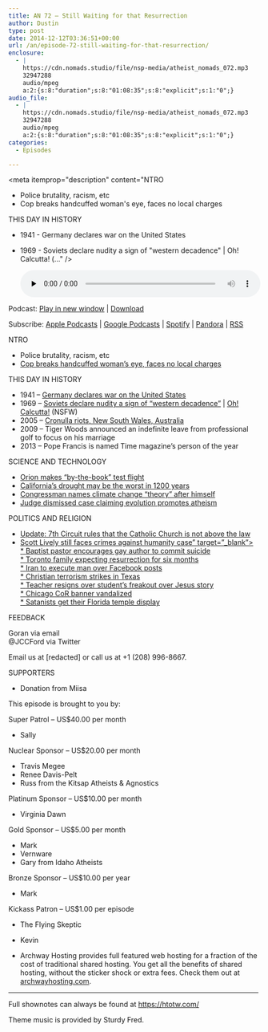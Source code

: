 ```yaml
---
title: AN 72 – Still Waiting for that Resurrection
author: Dustin
type: post
date: 2014-12-12T03:36:51+00:00
url: /an/episode-72-still-waiting-for-that-resurrection/
enclosure:
  - |
    https://cdn.nomads.studio/file/nsp-media/atheist_nomads_072.mp3
    32947288
    audio/mpeg
    a:2:{s:8:"duration";s:8:"01:08:35";s:8:"explicit";s:1:"0";}
audio_file:
  - |
    https://cdn.nomads.studio/file/nsp-media/atheist_nomads_072.mp3
    32947288
    audio/mpeg
    a:2:{s:8:"duration";s:8:"01:08:35";s:8:"explicit";s:1:"0";}
categories:
  - Episodes

---
```

<div itemscope itemtype="http://schema.org/AudioObject">
  <meta itemprop="name" content="Episode 72 &#8211; Still Waiting for that Resurrection" />
  
  <meta itemprop="uploadDate" content="2014-12-11T20:36:51-07:00" />
  
  <meta itemprop="encodingFormat" content="audio/mpeg" />
  
  <meta itemprop="duration" content="PT1H08M35S" />
  
  <meta itemprop="description" content="NTRO

* Police brutality, racism, etc
* Cop breaks handcuffed woman's eye, faces no local charges

THIS DAY IN HISTORY

* 1941 - Germany declares war on the United States
* 1969 - Soviets declare nudity a sign of &quot;western decadence&quot; | Oh! Calcutta! (..." />
  
  <meta itemprop="contentUrl" content="https://dts.podtrac.com/redirect.mp3/cdn.nomads.studio/file/nsp-media/atheist_nomads_072.mp3" />
  
  <meta itemprop="contentSize" content="31.4" />
  </p> 
  
  <div class="powerpress_player" id="powerpress_player_8327">
    <audio class="wp-audio-shortcode" id="audio-5166-71" preload="none" style="width: 100%;" controls="controls"><source type="audio/mpeg" src="https://dts.podtrac.com/redirect.mp3/cdn.nomads.studio/file/nsp-media/atheist_nomads_072.mp3?_=71" /><a href="https://dts.podtrac.com/redirect.mp3/cdn.nomads.studio/file/nsp-media/atheist_nomads_072.mp3">https://dts.podtrac.com/redirect.mp3/cdn.nomads.studio/file/nsp-media/atheist_nomads_072.mp3</a></audio>
  </div>
</div>

<p class="powerpress_links powerpress_links_mp3">
  Podcast: <a href="https://dts.podtrac.com/redirect.mp3/cdn.nomads.studio/file/nsp-media/atheist_nomads_072.mp3" class="powerpress_link_pinw" target="_blank" title="Play in new window" onclick="return powerpress_pinw('https://htotw.com/?powerpress_pinw=5166-podcast');" rel="nofollow">Play in new window</a> | <a href="https://dts.podtrac.com/redirect.mp3/cdn.nomads.studio/file/nsp-media/atheist_nomads_072.mp3" class="powerpress_link_d" title="Download" rel="nofollow" download="atheist_nomads_072.mp3">Download</a>
</p>

<p class="powerpress_links powerpress_subscribe_links">
  Subscribe: <a href="https://podcasts.apple.com/us/podcast/humanists-take-on-the-world/id530050098?mt=2&ls=1" class="powerpress_link_subscribe powerpress_link_subscribe_itunes" target="_blank" title="Subscribe on Apple Podcasts" rel="nofollow">Apple Podcasts</a> | <a href="https://www.google.com/podcasts?feed=aHR0cDovL2F0aGVpc3Rub21hZHMubGlic3luLmNvbS9yc3M%3D" class="powerpress_link_subscribe powerpress_link_subscribe_googleplay" target="_blank" title="Subscribe on Google Podcasts" rel="nofollow">Google Podcasts</a> | <a href="https://open.spotify.com/show/3LzK2xZGike6Tc1GEMtMbr?si=LieN9SNuTpq96smuaUsH8A" class="powerpress_link_subscribe powerpress_link_subscribe_spotify" target="_blank" title="Subscribe on Spotify" rel="nofollow">Spotify</a> | <a href="https://www.pandora.com/podcast/atheist-nomads/PC:10122?corr=62071012&part=ug" class="powerpress_link_subscribe powerpress_link_subscribe_pandora" target="_blank" title="Subscribe on Pandora" rel="nofollow">Pandora</a> | <a href="https://htotw.com/feed/podcast/" class="powerpress_link_subscribe powerpress_link_subscribe_rss" target="_blank" title="Subscribe via RSS" rel="nofollow">RSS</a>
</p>

NTRO

* Police brutality, racism, etc  
* <a href="http://seattletimes.com/html/localnews/2025176977_shepherdpunch1xml.html" target="_blank" rel="noopener">Cop breaks handcuffed woman&#8217;s eye, faces no local charges</a>

THIS DAY IN HISTORY

* 1941 &#8211; <a href="http://www.history.com/this-day-in-history/germany-declares-war-on-the-united-states" target="_blank" rel="noopener">Germany declares war on the United States</a>  
* 1969 &#8211; <a href="http://www.history.com/this-day-in-history/soviets-declare-nudity-a-sign-of-western-decadence" target="_blank" rel="noopener">Soviets declare nudity a sign of &#8220;western decadence&#8221;</a> | <a href="https://www.youtube.com/watch?v=p3x6ju7rWY4" target="_blank" rel="noopener">Oh! Calcutta!</a> (NSFW)  
* 2005 &#8211; <a href="http://en.wikipedia.org/wiki/2005_Cronulla_riots" target="_blank" rel="noopener">Cronulla riots, New South Wales, Australia</a>  
* 2009 &#8211; Tiger Woods announced an indefinite leave from professional golf to focus on his marriage  
* 2013 &#8211; Pope Francis is named Time magazine&#8217;s person of the year

SCIENCE AND TECHNOLOGY

* <a href="http://blogs.scientificamerican.com/observations/2014/12/05/orion-capsule-finishes-by-the-book-test-flight-in-pacific-ocean/" target="_blank" rel="noopener">Orion makes “by-the-book” test flight</a>  
* <a href="http://www.scientificamerican.com/article/california-s-drought-may-be-worst-in-a-millennium/" target="_blank" rel="noopener">California’s drought may be the worst in 1200 years</a>  
* <a href="http://www.nationaljournal.com/energy/is-this-congressman-trying-to-name-a-climate-denial-theory-after-himself-20141124" target="_blank" rel="noopener">Congressman names climate change “theory” after himself</a>  
* <a href="http://salinapost.com/2014/12/02/judge-dismisses-suit-over-kansas-science-standards/" target="_blank" rel="noopener">Judge dismissed case claiming evolution promotes atheism</a>

POLITICS AND RELIGION

* <a href="http://www.patheos.com/blogs/wwjtd/2014/12/7th-circuit-rules-that-fort-wayne-south-bend-diocese-isnt-immune-from-lawsuits-because-theyre-religious/" target="_blank" rel="noopener">Update: 7th Circuit rules that the Catholic Church is not above the law</a>  
* <a href="http://www.masslive.com/news/index.ssf/2014/12/scott_lively.html" target="_blank" rel="noopener">Scott Lively still faces crimes against humanity case&#8221; target=&#8221;_blank&#8221;><br /> * </a><a href="http://www.nzherald.co.nz/nz/news/article.cfm?c_id=1&objectid=11370806" target="_blank" rel="noopener">Baptist pastor encourages gay author to commit suicide</a><a href="http://www.masslive.com/news/index.ssf/2014/12/scott_lively.html" target="_blank" rel="noopener"><br /> * </a><a href="http://www.thestar.com/news/gta/2014/12/01/hamilton_family_left_corpse_upstairs_for_six_months_expecting_resurrection.html" target="_blank" rel="noopener">Toronto family expecting resurrection for six months</a><a href="http://www.masslive.com/news/index.ssf/2014/12/scott_lively.html" target="_blank" rel="noopener"><br /> * </a><a href="http://www.hrw.org/news/2014/12/02/iran-death-sentence-facebook-posts" target="_blank" rel="noopener">Iran to execute man over Facebook posts</a><a href="http://www.masslive.com/news/index.ssf/2014/12/scott_lively.html" target="_blank" rel="noopener"><br /> * </a><a href="http://www.huffingtonpost.com/2014/12/01/larry-mcquilliams-austin-shooter-extremist_n_6251928.html" target="_blank" rel="noopener">Christian terrorism strikes in Texas</a><a href="http://www.masslive.com/news/index.ssf/2014/12/scott_lively.html" target="_blank" rel="noopener"><br /> * </a><a href="http://www.rawstory.com/rs/2014/12/teacher-resigns-after-students-story-on-jesus-and-weed-freaks-out-religious-classmate/" target="_blank" rel="noopener">Teacher resigns over student’s freakout over Jesus story</a><a href="http://www.masslive.com/news/index.ssf/2014/12/scott_lively.html" target="_blank" rel="noopener"><br /> * </a><a href="http://unitedcor.org/national/news/godless-signs-vandalized-arlington-heights" target="_blank" rel="noopener">Chicago CoR banner vandalized</a><a href="http://www.masslive.com/news/index.ssf/2014/12/scott_lively.html" target="_blank" rel="noopener"><br /> * </a><a href="http://io9.com/florida-agrees-that-satanists-must-have-equal-represent-1666410117" target="_blank" rel="noopener">Satanists get their Florida temple display</a>

FEEDBACK

Goran via email  
@JCCFord via Twitter

Email us at [redacted] or call us at +1 (208) 996-8667.

SUPPORTERS

* Donation from Miisa

This episode is brought to you by:

Super Patrol &#8211; US$40.00 per month  
* Sally

Nuclear Sponsor &#8211; US$20.00 per month  
* Travis Megee  
* Renee Davis-Pelt  
* Russ from the Kitsap Atheists & Agnostics

Platinum Sponsor – US$10.00 per month  
* Virginia Dawn

Gold Sponsor – US$5.00 per month  
* Mark  
* Vernware  
* Gary from Idaho Atheists

Bronze Sponsor &#8211; US$10.00 per year  
* Mark

Kickass Patron &#8211; US$1.00 per episode  
* The Flying Skeptic  
* Kevin

* Archway Hosting provides full featured web hosting for a fraction of the cost of traditional shared hosting. You get all the benefits of shared hosting, without the sticker shock or extra fees. Check them out at <a href="http://archwayhosting.com/" target="_blank" rel="noopener">archwayhosting.com</a>.

<hr width="500" />

Full shownotes can always be found at <https://htotw.com/>  

Theme music is provided by Sturdy Fred.